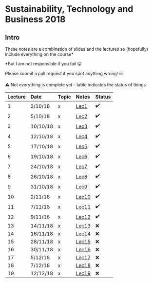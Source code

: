 # Sustainability, Technology and Business 2018

## Intro

These notes are a combination of slides and the lectures so (hopefully) include everything on the course*

*But I am not responsible if you fail 😛

Please submit a pull request if you spot anything wrong! ✏️

⚠️ Not everything is complete yet - table indicates the status of things

|Lecture|Date|Topic|Notes|Status|
|:--|:--|:--|:--|:--|
|1|3/10/18|x|[Lec1](Notes/Lecture1.md)|✔️|
|2|5/10/18|x|[Lec2](Notes/Lecture2.md)|✔️|
|3|10/10/18|x|[Lec3](Notes/Lecture3.md)|✔️|
|4|12/10/18|x|[Lec4](Notes/Lecture4.md)|✔️|
|5|17/10/18|x|[Lec5](Notes/Lecture5.md)|✔️|
|6|19/10/18|x|[Lec6](Notes/Lecture6.md)|✔️|
|7|24/10/18|x|[Lec7](Notes/Lecture7.md)|✔️|
|8|26/10/18|x|[Lec8](Notes/Lecture8.md)|✔️|
|9|31/10/18|x|[Lec9](Notes/Lecture9.md)|✔️|
|10|2/11/18|x|[Lec10](Notes/Lecture10.md)|✔️|
|11|7/11/18|x|[Lec11](Notes/Lecture11.md)|✔️|
|12|9/11/18|x|[Lec12](Notes/Lecture12.md)|✔️|
|13|14/11/18|x|[Lec13](Notes/Lecture13.md)|❌|
|14|16/11/18|x|[Lec14](Notes/Lecture14.md)|❌|
|15|28/11/18|x|[Lec15](Notes/Lecture15.md)|❌|
|16|30/11/18|x|[Lec16](Notes/Lecture16.md)|❌|
|17|5/12/18|x|[Lec17](Notes/Lecture17.md)|❌|
|18|7/12/18|x|[Lec18](Notes/Lecture18.md)|❌|
|19|12/12/18|x|[Lec19](Notes/Lecture19.md)|❌|
